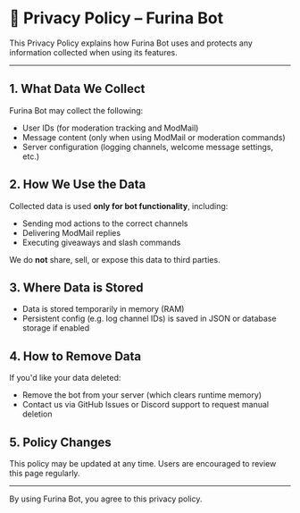 # 🔐 Privacy Policy – Furina Bot

This Privacy Policy explains how Furina Bot uses and protects any information collected when using its features.

---

## 1. What Data We Collect

Furina Bot may collect the following:
- User IDs (for moderation tracking and ModMail)
- Message content (only when using ModMail or moderation commands)
- Server configuration (logging channels, welcome message settings, etc.)

## 2. How We Use the Data

Collected data is used **only for bot functionality**, including:
- Sending mod actions to the correct channels
- Delivering ModMail replies
- Executing giveaways and slash commands

We do **not** share, sell, or expose this data to third parties.

## 3. Where Data is Stored

- Data is stored temporarily in memory (RAM)
- Persistent config (e.g. log channel IDs) is saved in JSON or database storage if enabled

## 4. How to Remove Data

If you'd like your data deleted:
- Remove the bot from your server (which clears runtime memory)
- Contact us via GitHub Issues or Discord support to request manual deletion

## 5. Policy Changes

This policy may be updated at any time. Users are encouraged to review this page regularly.

---

By using Furina Bot, you agree to this privacy policy.
